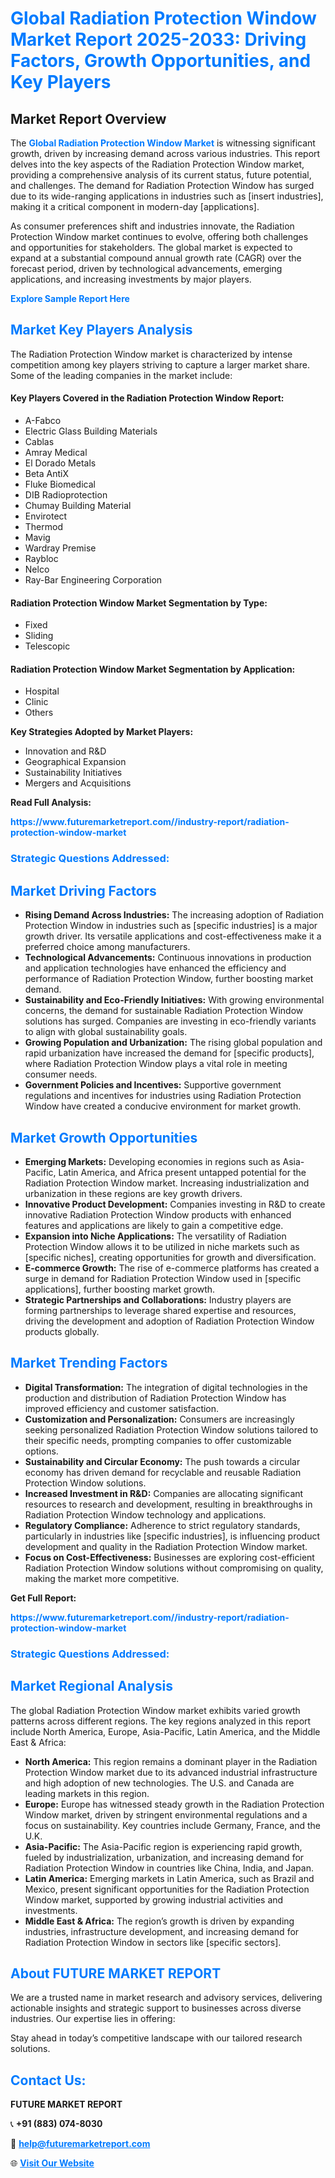 <h1 style="color: #007BFF;">Global Radiation Protection Window Market Report 2025-2033: Driving Factors, Growth Opportunities, and Key Players</h1>

<section id="overview">
<h2>Market Report Overview</h2>
<p>The <a href="https://www.futuremarketreport.com//industry-report/radiation-protection-window-market" style="color: #007BFF; text-decoration: none;"><strong>Global Radiation Protection Window Market</strong></a> is witnessing significant growth, driven by increasing demand across various industries. This report delves into the key aspects of the Radiation Protection Window market, providing a comprehensive analysis of its current status, future potential, and challenges. The demand for Radiation Protection Window has surged due to its wide-ranging applications in industries such as [insert industries], making it a critical component in modern-day [applications].</p>
<p>As consumer preferences shift and industries innovate, the Radiation Protection Window market continues to evolve, offering both challenges and opportunities for stakeholders. The global market is expected to expand at a substantial compound annual growth rate (CAGR) over the forecast period, driven by technological advancements, emerging applications, and increasing investments by major players.</p>
</section>

<section id="overview">
<p><a href="https://www.futuremarketreport.com//request-sample/reportId=79061" style="color: #007BFF; text-decoration: none;"><strong>Explore Sample Report Here</strong></a></p>
</section>

<section id="key-players">
<h2 style="color: #007BFF;">Market Key Players Analysis</h2>
<p>The Radiation Protection Window market is characterized by intense competition among key players striving to capture a larger market share. Some of the leading companies in the market include:</p>
<h4>Key Players Covered in the Radiation Protection Window Report:</h4>
<ul><li>A-Fabco</li><li>Electric Glass Building Materials</li><li>Cablas</li><li>Amray Medical</li><li>El Dorado Metals</li><li>Beta AntiX</li><li>Fluke Biomedical</li><li>DIB Radioprotection</li><li>Chumay Building Material</li><li>Envirotect</li><li>Thermod</li><li>Mavig</li><li>Wardray Premise</li><li>Raybloc</li><li>Nelco</li><li>Ray-Bar Engineering Corporation</li></ul>
<h4>Radiation Protection Window Market Segmentation by Type:</h4>
<ul><li>Fixed</li><li>Sliding</li><li>Telescopic</li></ul>

<h4>Radiation Protection Window Market Segmentation by Application:</h4>
<ul><li>Hospital</li><li>Clinic</li><li>Others</li></ul>
<p><strong>Key Strategies Adopted by Market Players:</strong></p>
<ul>
<li>Innovation and R&D</li>
<li>Geographical Expansion</li>
<li>Sustainability Initiatives</li>
<li>Mergers and Acquisitions</li>
</ul>
</section>

<section>
<p><strong>Read Full Analysis: </strong></p><a href="https://www.futuremarketreport.com//industry-report/radiation-protection-window-market" style="color: #007BFF; text-decoration: none;"><strong>https://www.futuremarketreport.com//industry-report/radiation-protection-window-market</strong></a>
<h3 style="color: #007BFF;">Strategic Questions Addressed:</h3>
</section>

<section id="driving-factors">
<h2 style="color: #007BFF;">Market Driving Factors</h2>
<ul>
<li><strong>Rising Demand Across Industries:</strong> The increasing adoption of Radiation Protection Window in industries such as [specific industries] is a major growth driver. Its versatile applications and cost-effectiveness make it a preferred choice among manufacturers.</li>
<li><strong>Technological Advancements:</strong> Continuous innovations in production and application technologies have enhanced the efficiency and performance of Radiation Protection Window, further boosting market demand.</li>
<li><strong>Sustainability and Eco-Friendly Initiatives:</strong> With growing environmental concerns, the demand for sustainable Radiation Protection Window solutions has surged. Companies are investing in eco-friendly variants to align with global sustainability goals.</li>
<li><strong>Growing Population and Urbanization:</strong> The rising global population and rapid urbanization have increased the demand for [specific products], where Radiation Protection Window plays a vital role in meeting consumer needs.</li>
<li><strong>Government Policies and Incentives:</strong> Supportive government regulations and incentives for industries using Radiation Protection Window have created a conducive environment for market growth.</li>
</ul>
</section>

<section id="growth-opportunities">
<h2 style="color: #007BFF;">Market Growth Opportunities</h2>
<ul>
<li><strong>Emerging Markets:</strong> Developing economies in regions such as Asia-Pacific, Latin America, and Africa present untapped potential for the Radiation Protection Window market. Increasing industrialization and urbanization in these regions are key growth drivers.</li>
<li><strong>Innovative Product Development:</strong> Companies investing in R&D to create innovative Radiation Protection Window products with enhanced features and applications are likely to gain a competitive edge.</li>
<li><strong>Expansion into Niche Applications:</strong> The versatility of Radiation Protection Window allows it to be utilized in niche markets such as [specific niches], creating opportunities for growth and diversification.</li>
<li><strong>E-commerce Growth:</strong> The rise of e-commerce platforms has created a surge in demand for Radiation Protection Window used in [specific applications], further boosting market growth.</li>
<li><strong>Strategic Partnerships and Collaborations:</strong> Industry players are forming partnerships to leverage shared expertise and resources, driving the development and adoption of Radiation Protection Window products globally.</li>
</ul>
</section>

<section id="trending-factors">
<h2 style="color: #007BFF;">Market Trending Factors</h2>
<ul>
<li><strong>Digital Transformation:</strong> The integration of digital technologies in the production and distribution of Radiation Protection Window has improved efficiency and customer satisfaction.</li>
<li><strong>Customization and Personalization:</strong> Consumers are increasingly seeking personalized Radiation Protection Window solutions tailored to their specific needs, prompting companies to offer customizable options.</li>
<li><strong>Sustainability and Circular Economy:</strong> The push towards a circular economy has driven demand for recyclable and reusable Radiation Protection Window solutions.</li>
<li><strong>Increased Investment in R&D:</strong> Companies are allocating significant resources to research and development, resulting in breakthroughs in Radiation Protection Window technology and applications.</li>
<li><strong>Regulatory Compliance:</strong> Adherence to strict regulatory standards, particularly in industries like [specific industries], is influencing product development and quality in the Radiation Protection Window market.</li>
<li><strong>Focus on Cost-Effectiveness:</strong> Businesses are exploring cost-efficient Radiation Protection Window solutions without compromising on quality, making the market more competitive.</li>
</ul>
</section>

<section>
<p><strong>Get Full Report: </strong></p><a href="https://www.futuremarketreport.com//industry-report/radiation-protection-window-market" style="color: #007BFF; text-decoration: none;"><strong>https://www.futuremarketreport.com//industry-report/radiation-protection-window-market</strong></a>
<h3 style="color: #007BFF;">Strategic Questions Addressed:</h3>
</section>


<section id="regional-analysis">
<h2 style="color: #007BFF;">Market Regional Analysis</h2>
<p>The global Radiation Protection Window market exhibits varied growth patterns across different regions. The key regions analyzed in this report include North America, Europe, Asia-Pacific, Latin America, and the Middle East & Africa:</p>
<ul>
<li><strong>North America:</strong> This region remains a dominant player in the Radiation Protection Window market due to its advanced industrial infrastructure and high adoption of new technologies. The U.S. and Canada are leading markets in this region.</li>
<li><strong>Europe:</strong> Europe has witnessed steady growth in the Radiation Protection Window market, driven by stringent environmental regulations and a focus on sustainability. Key countries include Germany, France, and the U.K.</li>
<li><strong>Asia-Pacific:</strong> The Asia-Pacific region is experiencing rapid growth, fueled by industrialization, urbanization, and increasing demand for Radiation Protection Window in countries like China, India, and Japan.</li>
<li><strong>Latin America:</strong> Emerging markets in Latin America, such as Brazil and Mexico, present significant opportunities for the Radiation Protection Window market, supported by growing industrial activities and investments.</li>
<li><strong>Middle East & Africa:</strong> The region’s growth is driven by expanding industries, infrastructure development, and increasing demand for Radiation Protection Window in sectors like [specific sectors].</li>
</ul>
</section>

<footer>
<h2 style="color: #007BFF;">About FUTURE MARKET REPORT</h2>
<p>We are a trusted name in market research and advisory services, delivering actionable insights and strategic support to businesses across diverse industries. Our expertise lies in offering:</p>

<p>Stay ahead in today’s competitive landscape with our tailored research solutions.</p>

<h2 style="color: #007BFF;">Contact Us:</h2>
<p><strong>FUTURE MARKET REPORT</strong></p>
<p>📞 <strong>+91 (883) 074-8030</strong></p>
<p>📧 <strong><a href="mailto:help@futuremarketreport.com" style="color: #007BFF;">help@futuremarketreport.com</a></strong></p>
<p>🌐 <strong><a href="https://www.futuremarketreport.com/" style="color: #007BFF;">Visit Our Website</a></strong></p>
</footer>